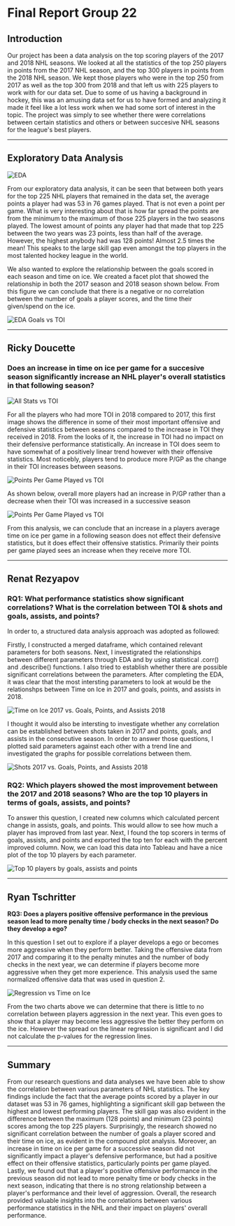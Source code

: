 # Final Report Group 22

## Introduction

Our project has been a data analysis on the top scoring players of the 2017 and 2018 NHL seasons. We looked at all the statistics of the top 250 players in points from the 2017 NHL season, and the top 300 players in points from the 2018 NHL season. We kept those players who were in the top 250 from 2017 as well as the top 300 from 2018 and that left us with 225 players to work with for our data set. Due to some of us having a background in hockey, this was an amusing data set for us to have formed and analyzing it made it feel like a lot less work when we had some sort of interest in the topic. The project was simply to see whether there were correlations between certain statistics and others or between succesive NHL seasons for the league's best players.

---

## Exploratory Data Analysis

![EDA](images/EDA_of_stats.png)

From our exploratory data analysis, it can be seen that between both years for the top 225 NHL players that remained in the data set, the average points a player had was 53 in 76 games played. That is not even a point per game. What is very interesting about that is how far spread the points are from the minimum to the maximum of those 225 players in the two seasons played. The lowest amount of points any player had that made that top 225 between the two years was 23 points, less than half of the average. However, the highest anybody had was 128 points! Almost 2.5 times the mean! This speaks to the large skill gap even amongst the top players in the most talented hockey league in the world.

We also wanted to explore the relationship between the goals scored in each season and time on ice. We created a facet plot that showed the relationship in both the 2017 season and 2018 season shown below. From this figure we can conclude that there is a negative or no correlation between the number of goals a player scores, and the time their given/spend on the ice.

![EDA Goals vs TOI](images/EDA_Goals_Scored_vs_TOI.png)

---

## **Ricky Doucette**

### Does an increase in time on ice per game for a succesive season significantly increase an NHL player's overall statistics in that following season?

![All Stats vs TOI](images/all_stats_vs_toi.png)

For all the players who had more TOI in 2018 compared to 2017, this first image shows the difference in some of their most important offensive and defensive statistics between seasons compared to the increase in TOI they received in 2018. From the looks of it, the increase in TOI had no impact on their defensive performance statistically. An increase in TOI does seem to have somewhat of a positively linear trend however with their offensive statistics. Most noticebly, players tend to produce more P/GP as the change in their TOI increases between seasons.

![Points Per Game Played vs TOI](images/P_GP_vs_TOI.png)

As shown below, overall more players had an increase in P/GP rather than a decrease when their TOI was increased in a successive season

![Points Per Game Played vs TOI](images/P_GP_With_More_TOI.png)

From this analysis, we can conclude that an increase in a players average time on ice per game in a following season does not effect their defensive statistics, but it does effect their offensive statistics. Primarily their points per game played sees an increase when they receive more TOI.

---

## **Renat Rezyapov**

### **RQ1: What performance statistics show significant correlations? What is the correlation between TOI & shots and goals, assists, and points?**

In order to, a structured data analysis approach was adopted as followed:

Firstly, I constructed a merged dataframe, which contained relevant parameters for both seasons. Next, I investigrated the relationships between different parameters through EDA and by using statistical .corr() and .describe() functions. I also tried to establish whether there are possible significant correlations between the parameters. After completing the EDA, it was clear that the most intersting parameters to look at would be the relationshps between Time on Ice in 2017 and goals, points, and assists in 2018.

![Time on Ice 2017 vs. Goals, Points, and Assists 2018](images/renat_plot1.png)

I thought it would also be intersting to investigate whether any correlation can be established between shots taken in 2017 and points, goals, and assists in the consecutive season. In order to answer those questions, I plotted said parameters against each other with a trend line and investigated the graphs for possible correlations between them.

![Shots 2017 vs. Goals, Points, and Assists 2018](images/renat_plot2.png)

### **RQ2: Which players showed the most improvement between the 2017 and 2018 seasons? Who are the top 10 players in terms of goals, assists, and points?**

To answer this question, I created new columns which calculated percent change in assists, goals, and points. This would allow to see how much a player has improved from last year. Next, I found the top scorers in terms of goals, assists, and points and exported the top ten for each with the percent improved column. Now, we can load this data into Tableau and have a nice plot of the top 10 players by each parameter.

![Top 10 players by goals, assists and points](images/renat_plot3.png)

---

## **Ryan Tschritter**

**RQ3: Does a players positive offensive performance in the previous season lead to more penalty time / body checks in the next season? Do they develop a ego?**

In this question I set out to explore if a player develops a ego or becomes more aggressive when they perform better. Taking the offensive data from 2017 and comparing it to the penalty minutes and the number of body checks in the next year, we can determine if players become more aggressive when they get more experience. This analysis used the same normalized offensive data that was used in question 2.

![Regression vs Time on Ice](images/Ryan_RQ3_Regression.png)

From the two charts above we can determine that there is little to no correlation between players aggression in the next year. This even goes to show that a player may become less aggressive the better they perform on the ice. However the spread on the linear regression is significant and I did not calculate the p-values for the regression lines.

---

## Summary

From our research questions and data analyses we have been able to show the correlation between various parameters of NHL statistics. The key findings include the fact that the average points scored by a player in our dataset was 53 in 76 games, highlighting a significant skill gap between the highest and lowest performing players. The skill gap was also evident in the difference between the maximum (128 points) and minimum (23 points) scores among the top 225 players. 
Surprisingly, the research showed no significant correlation between the number of goals a player scored and their time on ice, as evident in the compound plot analysis. Moreover, an increase in time on ice per game for a successive season did not significantly impact a player's defensive performance, but had a positive effect on their offensive statistics, particularly points per game played.
Lastly, we found out that a player's positive offensive performance in the previous season did not lead to more penalty time or body checks in the next season, indicating that there is no strong relationship between a player's performance and their level of aggression.
Overall, the research provided valuable insights into the correlations between various performance statistics in the NHL and their impact on players' overall performance.

